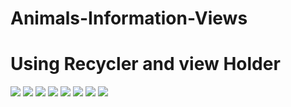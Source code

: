 # Animals-Information-Views
# Using Recycler and view Holder

![](app/Captures/C1.png)
![](app/Captures/C2.png)
![](app/Captures/C3.png)
![](app/Captures/C4.png)
![](app/Captures/C5.png)
![](app/Captures/C6.png)
![](app/Captures/C7.png)
![](app/Captures/C8.png)
